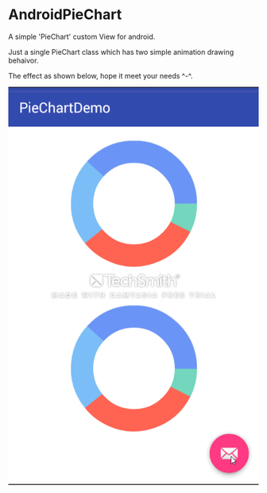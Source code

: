 # AndroidPieChart

A simple 'PieChart' custom View for android.

Just a single PieChart class which has two simple animation drawing behaivor.

The effect as shown below, hope it meet your needs ^-^.

![image](https://github.com/everhad/AndroidPieChart/blob/master/docs/gif/PieChartDemo.gif ) 
